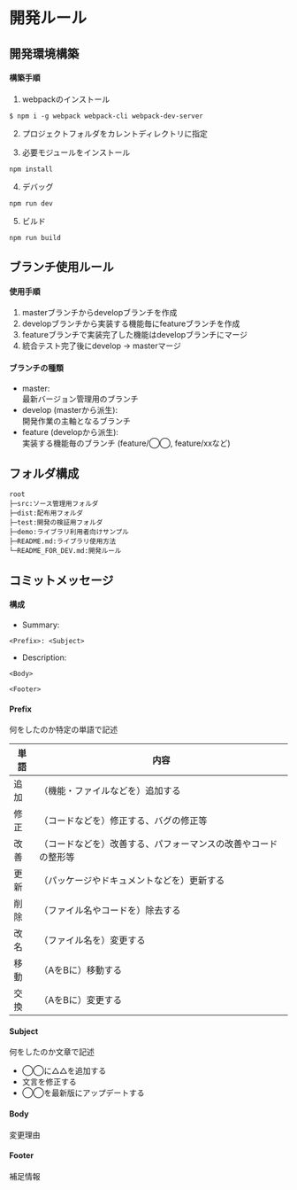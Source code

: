 # 開発ルール

## 開発環境構築

#### 構築手順
1. webpackのインストール
```
$ npm i -g webpack webpack-cli webpack-dev-server
```

2. プロジェクトフォルダをカレントディレクトリに指定

3. 必要モジュールをインストール
```
npm install
```

4. デバッグ
```
npm run dev
```

5. ビルド
```
npm run build
```

## ブランチ使用ルール

#### 使用手順
1. masterブランチからdevelopブランチを作成
2. developブランチから実装する機能毎にfeatureブランチを作成
3. featureブランチで実装完了した機能はdevelopブランチにマージ
4. 統合テスト完了後にdevelop → masterマージ

#### ブランチの種類
- master:  
  最新バージョン管理用のブランチ
- develop (masterから派生):  
  開発作業の主軸となるブランチ
- feature (developから派生):  
  実装する機能毎のブランチ (feature/◯◯, feature/xxなど)

## フォルダ構成
```
root
├─src:ソース管理用フォルダ
├─dist:配布用フォルダ
├─test:開発の検証用フォルダ
├─demo:ライブラリ利用者向けサンプル
├─README.md:ライブラリ使用方法
└─README_FOR_DEV.md:開発ルール
```

## コミットメッセージ
 
#### 構成
 
 - Summary: 
```
<Prefix>: <Subject>
```
 - Description:  
```
<Body>

<Footer>
```

#### Prefix

何をしたのか特定の単語で記述

| 単語 | 内容 |
| ------------- | ------------- |
| 追加 |（機能・ファイルなどを）追加する|
| 修正 |（コードなどを）修正する、バグの修正等|
| 改善 |（コードなどを）改善する、パフォーマンスの改善やコードの整形等|
| 更新 |（パッケージやドキュメントなどを）更新する|
| 削除 |（ファイル名やコードを）除去する|
| 改名 |（ファイル名を）変更する|
| 移動 |（AをBに）移動する|
| 交換 |（AをBに）変更する|

#### Subject

何をしたのか文章で記述

- ◯◯に△△を追加する
- 文言を修正する
- ◯◯を最新版にアップデートする

#### Body

変更理由

#### Footer

補足情報
